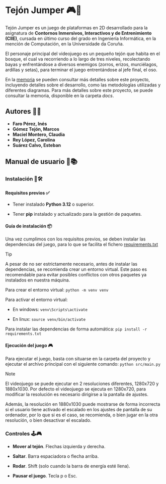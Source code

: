 # Tejón Jumper 🎮🚀

Tejón Jumper es un juego de plataformas en 2D desarrollado para la asignatura de **Contornos Inmersivos, Interactivos y de Entrenimiento (CIIE)**, cursada en último curso del grado en Ingeniería Informática, en la mención de Computación, en la Universidade da Coruña.

El personaje principal del videojuego es un pequeño tejón que habita en el bosque, el cual va recorriendo a lo largo de tres niveles, recolectando bayas y enfrentándose a diversos enemigos (zorros, erizos, murciélagos, ardillas y setas), para terminar el juego entrentándose al jefe final, el oso.

En la [memoria](docs/memoria.pdf) se pueden consultar más detalles sobre este proyecto, incluyendo detalles sobre el desarrollo, como las metodologías utilizadas y diferentes diagramas.
Para más detalles sobre este proyecto, se puede consultar la memoria, disponible en la carpeta _docs_.

## Autores 💪👥

- **Faro Pérez, Inés**
- **Gómez Tejón, Marcos**
- **Maciel Montero, Claudia**
- **Rey López, Carolina**
- **Suárez Calvo, Esteban**

## Manual de usuario 📝📚

### Instalación 🔧🛠️

#### Requisitos previos ✅

- Tener instalado **Python 3.12** o superior.

- Tener **pip** instalado y actualizado para la gestión de paquetes.

#### Guía de instalación 📦

Una vez cumplimos con los requisitos previos, se deben instalar las dependencias del juego, para lo que se facilita el fichero [requirements.txt](requirements.txt)

>[!TIP]
>
>A pesar de no ser estrictamente necesario, antes de instalar las dependencias, se recomienda crear un entorno virtual. Este paso es recomendable para evitar posibles conflictos con otros paquetes ya instalados en nuestra máquina.

Para crear el entorno virtual: `python -m venv venv`

Para activar el entorno virtual:

- En windows: `venv\Scripts\activate`

- En linux: `source venv/bin/activate`

Para instalar las dependencias de forma automática: `pip install -r requirements.txt`

#### Ejecución del juego 🎮

Para ejecutar el juego, basta con situarse en la carpeta del proyecto y ejecutar el archivo principal con el siguiente comando: `python src/main.py`

> [!NOTE]
>
> El videojuego se puede ejecutar en 2 resoluciones diferentes, 1280x720 y 1880x1030. Por defecto el videojuego se ejecuta en 1280x720, para modificar la resolución es necesario dirigirse a la pantalla de ajustes.
>
> Además, la resolución en 1880x1030 puede mostrarse de forma incorrecta si el usuario tiene activado el escalado en los ajustes de pantalla de su ordenador, por lo que si es el caso, se recomienda, o bien jugar en la otra resolución, o bien desactivar el escalado.

### Controles 🕹️🎮

- **Mover al tejón**. Flechas izquierda y derecha.

- **Saltar**. Barra espaciadora o flecha arriba.

- **Rodar**. Shift (solo cuando la barra de energía esté llena).

- **Pausar el juego**. Tecla p o Esc.
